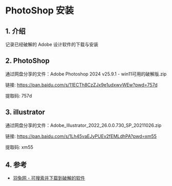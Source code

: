 # PhotoShop 安装

## 1. 介绍

记录已经破解的 Adobe 设计软件的下载与安装

## 2. PhotoShop

通过网盘分享的文件：Adobe Photoshop 2024 v25.9.1 - win11可用的破解版.zip

链接: https://pan.baidu.com/s/11ECTh8CzZJx9e1udxwvWEw?pwd=757d 

提取码: 757d

## 3. illustrator

通过网盘分享的文件：Adobe_Illustrator_2022_26.0.0.730_SP_20211026.zip

链接: https://pan.baidu.com/s/1Lh45vaEJyPUEv2fEMLdhPA?pwd=xm55 

提取码: xm55

## 4. 参考

* [羽兔网 - 可搜索并下载到破解的软件](https://www.yutu.cn/)